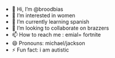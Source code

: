 - 👋 Hi, I’m @broodbias
- 👀 I’m interested in women
- 🌱 I’m currently learning spanish
- 💞️ I’m looking to collaborate on brazzers
- 📫 How to reach me : emial= fortnite
- 😄 Pronouns: michael/jackson
- ⚡ Fun fact: i am autistic

<!---
broodbias/broodbias is a ✨ special ✨ repository because its `README.md` (this file) appears on your GitHub profile.
You can click the Preview link to take a look at your changes.
--->
